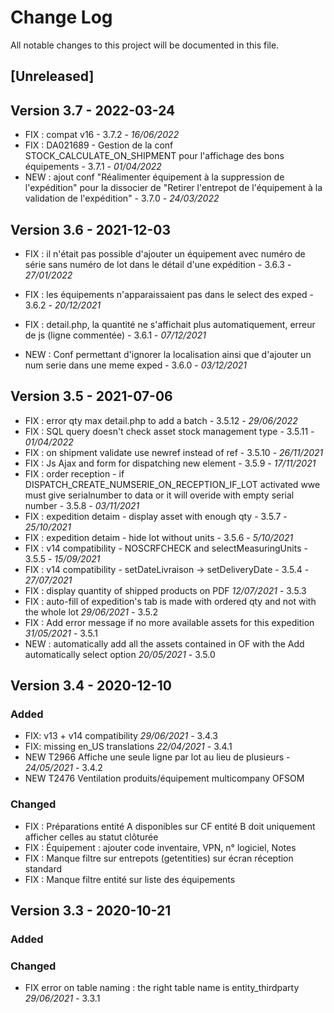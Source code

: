 # Change Log
All notable changes to this project will be documented in this file.

## [Unreleased]

## Version 3.7 - 2022-03-24
- FIX : compat v16 - 3.7.2 - *16/06/2022* 
- FIX : DA021689 - Gestion de la conf STOCK_CALCULATE_ON_SHIPMENT pour l'affichage des bons équipements - 3.7.1 - *01/04/2022* 
- NEW : ajout conf "Réalimenter équipement à la suppression de l'expédition" pour la dissocier de "Retirer l'entrepot de l'équipement à la validation de l'expédition" - 3.7.0 - *24/03/2022*

## Version 3.6 - 2021-12-03
- FIX : il n'était pas possible d'ajouter un équipement avec numéro de série sans numéro de lot dans le détail d'une expédition - 3.6.3 - *27/01/2022*
- FIX : les équipements n'apparaissaient pas dans le select des exped - 3.6.2 - *20/12/2021*
- FIX : detail.php, la quantité ne s'affichait plus automatiquement, erreur de js (ligne commentée) - 3.6.1 - *07/12/2021*

- NEW : Conf permettant d'ignorer la localisation ainsi que d'ajouter un num serie dans une meme exped - 3.6.0 - *03/12/2021*

## Version 3.5 - 2021-07-06

- FIX : error qty max detail.php to add a batch  - 3.5.12 - *29/06/2022*
- FIX : SQL query doesn't check asset stock management type  - 3.5.11 - *01/04/2022*
- FIX : on shipment validate use newref instead of ref - 3.5.10 - *26/11/2021*
- FIX : Js Ajax and form for dispatching new element - 3.5.9 - *17/11/2021*
- FIX : order reception - if DISPATCH_CREATE_NUMSERIE_ON_RECEPTION_IF_LOT activated wwe must give serialnumber to data or it will overide with empty serial number - 3.5.8 - *03/11/2021*
- FIX : expedition detaim - display asset with enough qty - 3.5.7 - *25/10/2021*
- FIX : expedition detaim - hide lot without units - 3.5.6 - *5/10/2021*
- FIX : v14 compatibility - NOSCRFCHECK and selectMeasuringUnits - 3.5.5 - *15/09/2021*
- FIX : v14 compatibility - setDateLivraison -> setDeliveryDate - 3.5.4 - *27/07/2021*
- FIX : display quantity of shipped products on PDF *12/07/2021* - 3.5.3
- FIX : auto-fill of expedition's tab is made with ordered qty and not with the whole lot *29/06/2021* - 3.5.2
- FIX : Add error message if no more available assets for this expedition *31/05/2021* - 3.5.1
- NEW : automatically add all the assets contained in OF with the Add automatically select option *20/05/2021* - 3.5.0

## Version 3.4 - 2020-12-10

### Added

- FIX: v13 + v14 compatibility *29/06/2021* - 3.4.3
- FIX: missing en_US translations *22/04/2021* - 3.4.1
- NEW T2966 Affiche une seule ligne par lot au lieu de plusieurs - *24/05/2021* - 3.4.2
- NEW T2476 Ventilation produits/équipement multicompany OFSOM

### Changed

- FIX : Préparations entité A disponibles sur CF entité B doit uniquement afficher celles au statut clôturée
- FIX : Équipement : ajouter code inventaire, VPN, n° logiciel, Notes
- FIX : Manque filtre sur entrepots (getentities) sur écran réception standard
- FIX : Manque filtre entité sur liste des équipements

## Version 3.3 - 2020-10-21

### Added

### Changed

- FIX error on table naming : the right table name is entity_thirdparty *29/06/2021* - 3.3.1
